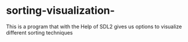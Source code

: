 # sorting-visualization-
This is a program that with the Help of SDL2 gives us options to visualize different sorting techniques
